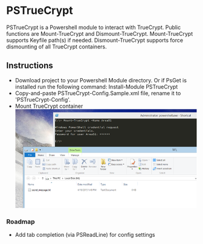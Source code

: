 # PSTrueCrypt
PSTrueCrypt is a Powershell module to interact with TrueCrypt.  Public functions are Mount-TrueCrypt and Dismount-TrueCrypt.  Mount-TrueCrypt supports Keyfile path(s) if needed.  Dismount-TrueCrypt supports force dismounting of all TrueCrypt containers.

## Instructions
* Download project to your Powershell Module directory.  Or if PsGet is installed run the following command:
	Install-Module PSTrueCrypt
* Copy-and-paste PSTrueCrypt-Config.Sample.xml file, rename it to 'PSTrueCrypt-Config'.
* Mount TrueCrypt container
![screenshot of mounting TrueCrypt container](screenshot_1.png)

### Roadmap
* Add tab completion (via PSReadLine) for config settings
